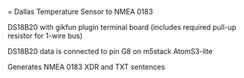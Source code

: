 = Dallas Temperature Sensor to NMEA 0183


DS18B20 with gikfun plugin terminal board (includes required pull-up resistor for 1-wire bus)

DS18B20 data is connected to pin G8 on m5stack AtomS3-lite

Generates NMEA 0183 XDR and TXT sentences

````

````
